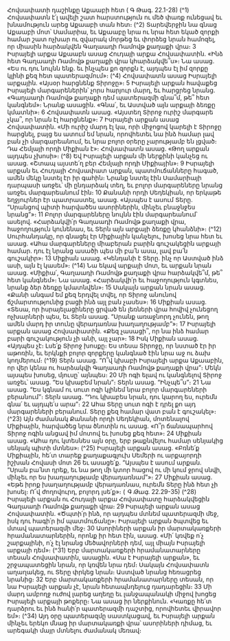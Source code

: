 
Հովսափատի դաշինքը Աքաաբի հետ
( Գ Թագ. 22.1-28)
(^1) Հովսափատն է՛լ ավելի շատ հարստություն ու մեծ փառք ունեցավ եւ խնամություն արեց Աքաաբի տան հետ։
(^2) Տարեվերջին նա գնաց Աքաաբի մոտ՝ Սամարիա, եւ Աքաաբը նրա ու նրա հետ եկած զորքի համար շատ ոչխար ու
զվարակ մորթեց եւ փորձեց նրան համոզել, որ միասին հարձակվեն Գաղաադի Ռամովթ քաղաքի վրա։ 3 Իսրայելի արքա
Աքաաբն ասաց Հուդայի արքա Հովսափատին. «Ինձ հետ Գաղաադի Ռամովթ քաղաքի վրա կհարձակվե՞ս»։ Նա ասաց.
«Ես ու դու նույնն ենք. եւ ինչպես քո զորքն է, այդպես էլ իմ զորքը կլինի քեզ հետ պատերազմում»։
(^4) Հովսափատն ասաց Իսրայելի արքային. «Այսօր հարցնենք Տիրոջը»։ 5 Իսրայելի արքան հավաքեց Իսրայելի
մարգարեներին՝ չորս հարյուր մարդ, եւ հարցրեց նրանց. «Գաղաադի Ռամովթ քաղաքի դեմ պատերազմի գնա՞մ, թե՞
հետ կանգնեմ»։ Նրանք ասացին. «Գնա՛, եւ Աստված այն արքայի ձեռքը կմատնի»։ 6 Հովսափատն ասաց. «Այստեղ Տիրոջ
ուրիշ մարգարե չկա՞, որ նրան էլ հարցնենք»։ 7 Իսրայելի արքան ասաց Հովսափատին. «Մի ուրիշ մարդ էլ կա, որի
միջոցով կարելի է Տիրոջը հարցնել, բայց ես ատում եմ նրան, որովհետեւ նա ինձ համար լավ բան չի մարգարեանում, եւ
նրա բոլոր օրերը չարությամբ են լցված։ Դա Հեմլայի որդի Միքիան է»։ Հովսափատն ասաց. «Թող արքան այդպես
չխոսի»։
(^8) Եվ Իսրայելի արքան մի ներքինի կանչեց ու ասաց. «Շտապ այստե՛ղ բեր Հեմլայի որդի Միքիային»։ 9 Իսրայելի
արքան եւ Հուդայի Հովսափատ արքան, պատմուճանները հագած, ամեն մեկը նստել էր իր գահին։ Նրանք նստել էին
Սամարիայի դարպասի առջեւ՝ մի ընդարձակ տեղ, եւ բոլոր մարգարեները նրանց առջեւ մարգարեանում էին։ 10 Քանանի
որդի Սեդեկիան, որ երկաթե եղջյուրներ էր պատրաստել, ասաց. «Այսպես է ասում Տերը. “Սրանցով պիտի հարվածես
ասորիներին, մինչեւ բնաջնջես նրանց”»։ 11 Բոլոր մարգարեները նույնն էին մարգարեանում՝ ասելով. «Հարձակվի՛ր
Գաղաադի Ռամովթ քաղաքի վրա, հաջողություն կունենաս, եւ Տերն այն արքայի ձեռքը կհանձնի»։
(^12) Սուրհանդակը, որ գնացել էր Միքիային կանչելու, խոսեց նրա հետ եւ ասաց. «Ահա մարգարեները միաբերան
բարին գուշակեցին արքայի համար. դու էլ նրանց ասածի պես մի բա՛ն ասա, լավ բա՛ն գուշակիր»։ 13 Միքիան ասաց.
«Կենդանի է Տերը. ինչ որ Աստված ինձ ասի, այն էլ կասեմ»։
(^14) Նա եկավ արքայի մոտ, եւ արքան նրան ասաց. «Միքիա՛, Գաղաադի Ռամովթ քաղաքի վրա հարձակվե՞մ, թե՞ հետ
կանգնեմ»։ Նա ասաց. «Հարձակվի՛ր եւ հաջողություն կգտնես, նրանք ձեր ձեռքը կմատնվեն»։ 15 Սակայն արքան նրան
ասաց. «Քանի անգամ եմ քեզ երդվել տվել, որ Տիրոջ անունով ճշմարտությունից բացի ինձ այլ բան չասես»։ 16 Միքիան
ասաց. «Տեսա, որ իսրայելացիները ցրված են լեռների վրա հովիվ չունեցող ոչխարների պես, եւ Տերն ասաց. “Սրանք
առաջնորդ չունեն, թող ամեն մարդ իր տունը վերադառնա խաղաղությամբ”»։ 17 Իսրայելի արքան ասաց Հովսափատին.
«Քեզ չասացի՞, որ նա ինձ համար բարի գուշակություն չի անի, այլ չար»։ 18 Իսկ Միքիան ասաց. «Այդպես չէ։ Լսե՛ք Տիրոջ
խոսքը։ Ես տեսա Տիրոջը, որ նստած էր իր աթոռին, եւ երկնքի բոլոր զորքերը կանգնած էին նրա աջ ու ձախ կողմերում։
(^19) Տերն ասաց. “Ո՞վ կխաբի Իսրայելի արքա Աքաաբին, որ վեր կենա ու հարձակվի Գաղաադի Ռամովթ քաղաքի վրա”։
Մեկն այսպես խոսեց, մյուսը՝ այնպես։ 20 Մի ոգի ելավ ու կանգնելով Տիրոջ առջեւ՝ ասաց. “Ես կխաբեմ նրան”։ Տերն
ասաց. “Ինչպե՞ս”։ 21 Նա ասաց. “Ես կգնամ ու սուտ ոգի կլինեմ նրա բոլոր մարգարեների բերանում”։ Տերն ասաց. “Դու
կխաբես նրան, դու կարող ես, ուրեմն գնա՛ եւ այդպե՛ս արա”։ 22 Ահա Տերը սուտ ոգի է դրել քո այդ մարգարեների
բերանում. Տերը քեզ համար վատ բան է գուշակել»։
(^23) Այն ժամանակ Քանանի որդի Սեդեկիան, մոտենալով Միքիային, հարվածեց նրա ծնոտին ու ասաց. «Ո՞ր
ճանապարհով Տիրոջ ոգին անցավ իմ մոտով եւ խոսեց քեզ հետ»։ 24 Միքիան ասաց. «Ահա դու կտեսնես այն օրը, երբ
թաքնվելու համար սենյակից սենյակ պիտի մտնես»։
(^25) Իսրայելի արքան ասաց. «Բռնե՛ք Միքիային, հե՛տ տարեք քաղաքագլուխ Սեմերի ու արքայորդի իշխան Հովասի
մոտ 26 եւ ասացե՛ք. “Այսպես է ասում արքան. “Սրան բա՛նտ դրեք, եւ նա թող մի կտոր հացով ու մի կում ջրով սնվի, մինչեւ
որ ես խաղաղությամբ վերադառնամ”»։ 27 Միքիան ասաց. «Եթե իրոք խաղաղությամբ վերադառնաս, ուրեմն Տերը ինձ
հետ չի խոսել։ Ո՜վ ժողովուրդ, բոլորդ լսե՛ք»։
( _Գ Թագ_. 22.29-35)
(^28) Իսրայելի արքան ու Հուդայի արքա Հովսափատը հարձակվեցին Գաղաադի Ռամովթ քաղաքի վրա։ 29 Իսրայելի
արքան ասաց Հովսափատին. «Ծպտի՛ր ինձ, որ այդպես մտնեմ պատերազմի մեջ, իսկ դու հագի՛ր իմ պատմուճանը»։
Իսրայելի արքան ծպտվեց եւ մտավ պատերազմի մեջ։ 30 Ասորիների արքան իր մարտակառքերի հրամանատարներին,
որոնք իր հետ էին, ասաց. «Մի՛ կռվեք ո՛չ շարքայինի, ո՛չ էլ նրանց մեծավորների դեմ, այլ միայն Իսրայելի արքայի դեմ»։
(^31) Երբ մարտակառքերի հրամանատարները տեսան Հովսափատին, ասացին. «Սա է Իսրայելի արքան», եւ
շրջապատեցին նրան, որ կռվեն նրա դեմ։ Սակայն Հովսափատն աղաղակեց, ու Տերը փրկեց նրան։ Աստված նրանց
հեռացրեց նրանից։ 32 Երբ մարտակառքերի հրամանատարները տեսան, որ նա Իսրայելի արքան չէ, նրան
հետապնդելուց դադարեցին։ 33 Մի մարդ ամբողջ ուժով լարեց աղեղը եւ լանջապանակի միջով խոցեց Իսրայելի արքայի
թոքերը։ Նա ասաց իր ներքինուն. «Կառքը հե՛տ դարձրու եւ ինձ հանի՛ր պատերազմի դաշտից, որովհետեւ վիրավոր եմ»։
(^34) Այդ օրը պատերազմը սաստկացավ, եւ Իսրայելի արքան մինչեւ երեկո մնաց իր մարտակառքի վրա՝ ասորիների դիմաց,
եւ արեգակի մայր մտնելու ժամանակ մեռավ։

